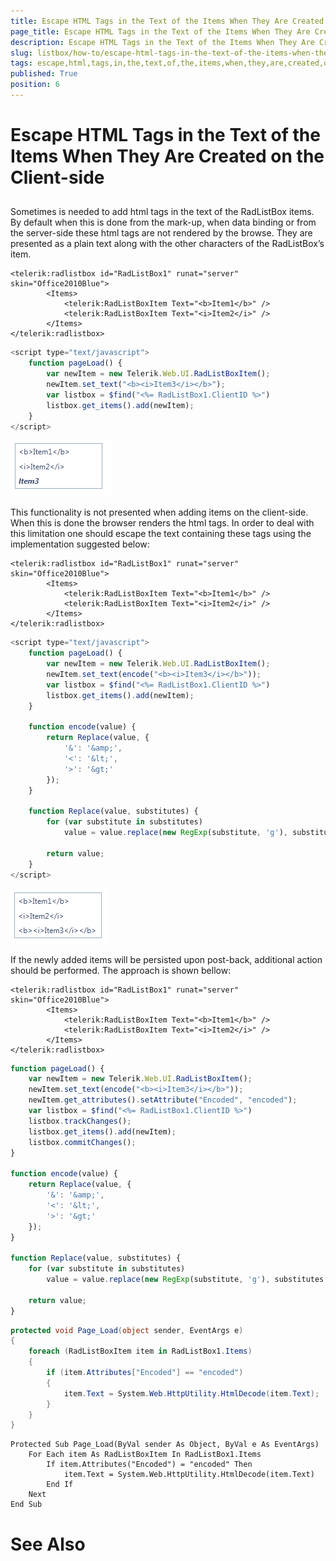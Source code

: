 ```yaml
---
title: Escape HTML Tags in the Text of the Items When They Are Created on the Client-side
page_title: Escape HTML Tags in the Text of the Items When They Are Created on the Client-side | UI for ASP.NET AJAX Documentation
description: Escape HTML Tags in the Text of the Items When They Are Created on the Client-side
slug: listbox/how-to/escape-html-tags-in-the-text-of-the-items-when-they-are-created-on-the-client-side
tags: escape,html,tags,in,the,text,of,the,items,when,they,are,created,on,the,client-side
published: True
position: 6
---
```


# Escape HTML Tags in the Text of the Items When They Are Created on the Client-side
## 

Sometimes is needed to add html tags in the text of the RadListBox items. By default when this is done from the mark-up, when data binding or from the server-side these html tags are not rendered by the browse. They are presented as a plain text along with the other characters of the RadListBox’s item.

````ASPNET
<telerik:radlistbox id="RadListBox1" runat="server" skin="Office2010Blue">
		<Items>
			<telerik:RadListBoxItem Text="<b>Item1</b>" />
			<telerik:RadListBoxItem Text="<i>Item2</i>" />
		</Items>
</telerik:radlistbox>
````

````JavaScript
<script type="text/javascript">
	function pageLoad() {
		var newItem = new Telerik.Web.UI.RadListBoxItem();
		newItem.set_text("<b><i>Item3</i></b>");
		var listbox = $find("<%= RadListBox1.ClientID %>")
		listbox.get_items().add(newItem);
	}
</script>
````

![LisBox Without Encoding](images/listbox_html_not_encoded.png)

This functionality is not presented when adding items on the client-side. When this is done the browser renders the html tags. In order to deal with this limitation one should escape the text containing these tags using the implementation suggested below:

````ASPNET
<telerik:radlistbox id="RadListBox1" runat="server" skin="Office2010Blue">
		<Items>
			<telerik:RadListBoxItem Text="<b>Item1</b>" />
			<telerik:RadListBoxItem Text="<i>Item2</i>" />
		</Items>
</telerik:radlistbox>
````

````JavaScript
<script type="text/javascript">
	function pageLoad() {
		var newItem = new Telerik.Web.UI.RadListBoxItem();
		newItem.set_text(encode("<b><i>Item3</i></b>"));
		var listbox = $find("<%= RadListBox1.ClientID %>")
		listbox.get_items().add(newItem);
	}

	function encode(value) {
		return Replace(value, {
			'&': '&amp;',
			'<': '&lt;',
			'>': '&gt;'
		});
	}

	function Replace(value, substitutes) {
		for (var substitute in substitutes)
			value = value.replace(new RegExp(substitute, 'g'), substitutes[substitute]);

		return value;
	}
</script>
````

![ListBox With Encoding](images/listbox_html_with_encoding.png)

If the newly added items will be persisted upon post-back, additional action should be performed. The approach is shown bellow:

````ASPNET
<telerik:radlistbox id="RadListBox1" runat="server" skin="Office2010Blue">
		<Items>
			<telerik:RadListBoxItem Text="<b>Item1</b>" />
			<telerik:RadListBoxItem Text="<i>Item2</i>" />
		</Items>
</telerik:radlistbox>
````

````JavaScript
function pageLoad() {
	var newItem = new Telerik.Web.UI.RadListBoxItem();
	newItem.set_text(encode("<b><i>Item3</i></b>"));
    newItem.get_attributes().setAttribute("Encoded", "encoded");
	var listbox = $find("<%= RadListBox1.ClientID %>")
	listbox.trackChanges();
	listbox.get_items().add(newItem);
	listbox.commitChanges();
}

function encode(value) {
	return Replace(value, {
		'&': '&amp;',
		'<': '&lt;',
		'>': '&gt;'
	});
}

function Replace(value, substitutes) {
	for (var substitute in substitutes)
		value = value.replace(new RegExp(substitute, 'g'), substitutes[substitute]);

	return value;
}
````

````C#
protected void Page_Load(object sender, EventArgs e)
{
	foreach (RadListBoxItem item in RadListBox1.Items)
	{
		if (item.Attributes["Encoded"] == "encoded")
		{
			item.Text = System.Web.HttpUtility.HtmlDecode(item.Text);
		}
	}
}	
````
````VB.NET	
Protected Sub Page_Load(ByVal sender As Object, ByVal e As EventArgs)
	For Each item As RadListBoxItem In RadListBox1.Items
		If item.Attributes("Encoded") = "encoded" Then
			item.Text = System.Web.HttpUtility.HtmlDecode(item.Text)
		End If
	Next
End Sub
````

# See Also
